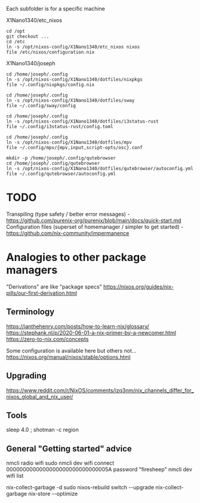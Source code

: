 Each subfolder is for a specific machine

X1Nano1340/etc_nixos

    cd /opt
    git checkout ...
    cd /etc
    ln -s /opt/nixos-config/X1Nano1340/etc_nixos nixos
    file /etc/nixos/configuration.nix

X1Nano1340/joseph

    cd /home/joseph/.config
    ln -s /opt/nixos-config/X1Nano1340/dotfiles/nixpkgs
    file ~/.config/nixpkgs/config.nix

    cd /home/joseph/.config
    ln -s /opt/nixos-config/X1Nano1340/dotfiles/sway
    file ~/.config/sway/config

    cd /home/joseph/.config
    ln -s /opt/nixos-config/X1Nano1340/dotfiles/i3status-rust
    file ~/.config/i3status-rust/config.toml

    cd /home/joseph/.config
    ln -s /opt/nixos-config/X1Nano1340/dotfiles/mpv
    file ~/.config/mpv/{mpv,input,script-opts/osc}.conf

    mkdir -p /home/joseph/.config/qutebrowser
    cd /home/joseph/.config/qutebrowser
    ln -s /opt/nixos-config/X1Nano1340/dotfiles/qutebrowser/autoconfig.yml
    file ~/.config/qutebrowser/autoconfig.yml

# TODO
Transpiling (type safety / better error messages) - https://github.com/purenix-org/purenix/blob/main/docs/quick-start.md
Configuration files (superset of homemanager / simpler to get started) - https://github.com/nix-community/impermanence

# Analogies to other package managers
"Derivations" are like "package specs"
https://nixos.org/guides/nix-pills/our-first-derivation.html
## Terminology
https://ianthehenry.com/posts/how-to-learn-nix/glossary/
https://stephank.nl/p/2020-06-01-a-nix-primer-by-a-newcomer.html
https://zero-to-nix.com/concepts

Some configuration is available here but others not...
https://nixos.org/manual/nixos/stable/options.html

## Upgrading
https://www.reddit.com/r/NixOS/comments/izq3nm/nix_channels_differ_for_nixos_global_and_nix_user/

## Tools
sleep 4.0 ; shotman -c region

## General "Getting started" advice

nmcli radio wifi
sudo nmcli dev wifi connect 0000000000000000000000000000005A password "firesheep"
nmcli dev wifi list

nix-collect-garbage -d
sudo nixos-rebuild switch --upgrade
nix-collect-garbage
nix-store --optimize
